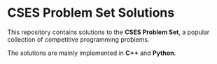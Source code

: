 # CSES Problem Set Solutions

This repository contains solutions to the **CSES Problem Set**, a popular collection of competitive programming problems. 

The solutions are mainly implemented in **C++** and **Python**.
